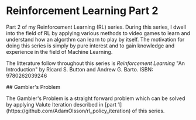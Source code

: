 # Reinforcement Learning Part 2

<p>Part 2 of my Reinforcement Learning (RL) series. During this series, I dwell into the field of RL by applying various methods to video games to learn and understand how an algorthm can learn to play by itself. The motivation for doing this series is simply by pure interest and to gain knowledge and experience in the field of Machine Learning.

The litterature follow throughout this series is <em>Reinforcement Learning</em> "An Introduction" by Ricard S. Button and Andrew G. Barto. 
ISBN: 9780262039246
</p>
## Gambler's Problem
<p>The Gambler's Problem is a straight forward problem which can be solved by applying Valute Iteration described in [part 1](https://github.com/AdamOlsson/rl_policy_iteration) of this series. </p>
